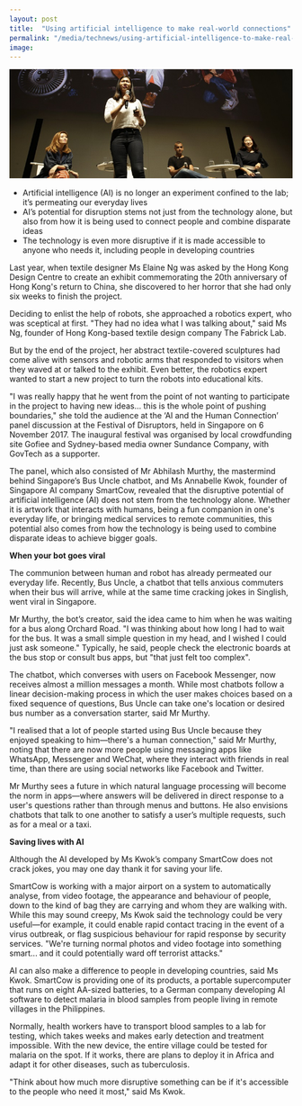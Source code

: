 ```yaml
---
layout: post
title:  "Using artificial intelligence to make real-world connections"
permalink: "/media/technews/using-artificial-intelligence-to-make-real-world-connections"
image: 
---
```


![using artificial intelligence to make real-world connections](/images/technews/using-artificial-intelligence-to-make-real-world-connections-part-1.JPG)

- Artificial intelligence (AI) is no longer an experiment confined to the lab; it’s permeating our everyday lives
- AI’s potential for disruption stems not just from the technology alone, but also from how it is being used to connect people and combine disparate ideas
- The technology is even more disruptive if it is made accessible to anyone who needs it, including people in developing countries

Last year, when textile designer Ms Elaine Ng was asked by the Hong Kong Design Centre to create an exhibit commemorating the 20th anniversary of Hong Kong's return to China, she discovered to her horror that she had only six weeks to finish the project. 

Deciding to enlist the help of robots, she approached a robotics expert, who was sceptical at first. "They had no idea what I was talking about," said Ms Ng, founder of Hong Kong-based textile design company The Fabrick Lab.

But by the end of the project, her abstract textile-covered sculptures had come alive with sensors and robotic arms that responded to visitors when they waved at or talked to the exhibit. Even better, the robotics expert wanted to start a new project to turn the robots into educational kits. 

"I was really happy that he went from the point of not wanting to participate in the project to having new ideas… this is the whole point of pushing boundaries," she told the audience at the ‘AI and the Human Connection’ panel discussion at the Festival of Disruptors, held in Singapore on 6 November 2017. The inaugural festival was organised by local crowdfunding site Gofiee and Sydney-based media owner Sundance Company, with GovTech as a supporter.

The panel, which also consisted of Mr Abhilash Murthy, the mastermind behind Singapore’s Bus Uncle chatbot, and Ms Annabelle Kwok, founder of Singapore AI company SmartCow, revealed that the disruptive potential of artificial intelligence (AI) does not stem from the technology alone. Whether it is artwork that interacts with humans, being a fun companion in one's everyday life, or bringing medical services to remote communities, this potential also comes from how the technology is being used to combine disparate ideas to achieve bigger goals.  


**When your bot goes viral**

The communion between human and robot has already permeated our everyday life. Recently, Bus Uncle, a chatbot that tells anxious commuters when their bus will arrive, while at the same time cracking jokes in Singlish, went viral in Singapore. 

Mr Murthy, the bot’s creator, said the idea came to him when he was waiting for a bus along Orchard Road. "I was thinking about how long I had to wait for the bus. It was a small simple question in my head, and I wished I could just ask someone." Typically, he said, people check the electronic boards at the bus stop or consult bus apps, but "that just felt too complex".

The chatbot, which converses with users on Facebook Messenger, now receives almost a million messages a month. While most chatbots follow a linear decision-making process in which the user makes choices based on a fixed sequence of questions, Bus Uncle can take one's location or desired bus number as a conversation starter, said Mr Murthy.

"I realised that a lot of people started using Bus Uncle because they enjoyed speaking to him—there's a human connection," said Mr Murthy, noting that there are now more people using messaging apps like WhatsApp, Messenger and WeChat, where they interact with friends in real time, than there are using social networks like Facebook and Twitter.

Mr Murthy sees a future in which natural language processing will become the norm in apps—where answers will be delivered in direct response to a user's questions rather than through menus and buttons. He also envisions chatbots that talk to one another to satisfy a user’s multiple requests, such as for a meal or a taxi.


**Saving lives with AI**

Although the AI developed by Ms Kwok’s company SmartCow does not crack jokes, you may one day thank it for saving your life.

SmartCow is working with a major airport on a system to automatically analyse, from video footage, the appearance and behaviour of people, down to the kind of bag they are carrying and whom they are walking with. While this may sound creepy, Ms Kwok said the technology could be very useful—for example, it could enable rapid contact tracing in the event of a virus outbreak, or flag suspicious behaviour for rapid response by security services. "We're turning normal photos and video footage into something smart... and it could potentially ward off terrorist attacks."

AI can also make a difference to people in developing countries, said Ms Kwok. SmartCow is providing one of its products, a portable supercomputer that runs on eight AA-sized batteries, to a German company developing AI software to detect malaria in blood samples from people living in remote villages in the Philippines.

Normally, health workers have to transport blood samples to a lab for testing, which takes weeks and makes early detection and treatment impossible. With the new device, the entire village could be tested for malaria on the spot. If it works, there are plans to deploy it in Africa and adapt it for other diseases, such as tuberculosis. 

"Think about how much more disruptive something can be if it's accessible to the people who need it most," said Ms Kwok.
